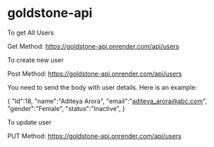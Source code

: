 # goldstone-api

To get All Users

Get Method: https://goldstone-api.onrender.com/api/users

To create new user

Post Method: https://goldstone-api.onrender.com/api/users

You need to send the body with user details. 
Here is an example:

{
"Id":18,
"name":"Aditeya Arora",
"email":"aditeya_arora@abc.com",
"gender":"Female",
"status":"Inactive",
}

To update user 

PUT Method: https://goldstone-api.onrender.com/api/users
 
 


